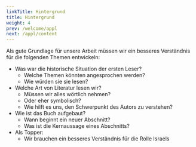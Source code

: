 ```yaml
---
linkTitle: Hintergrund
title: Hintergrund
weight: 4
prev: /welcome/appl
next: /appl/content
---
```


Als gute Grundlage für unsere Arbeit müssen wir ein besseres Verständnis für die folgenden Themen entwickeln:
- Was war die historische Situation der ersten Leser? 
    - Welche Themen könnten angesprochen werden?
    - Wie würden sie sie lesen?
- Welche Art von Literatur lesen wir?
    - Müssen wir alles wörtlich nehmen?
    - Oder eher symbolisch?
    - Wie hilft es uns, den Schwerpunkt des Autors zu verstehen?
- Wie ist das Buch aufgebaut?
    - Wann beginnt ein neuer Abschnitt?
    - Was ist die Kernaussage eines Abschnitts?
- Als Topper:
    - Wir brauchen ein besseres Verständnis für die Rolle Israels
